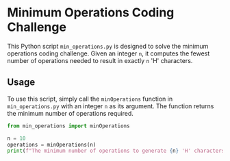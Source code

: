 # Minimum Operations Coding Challenge

This Python script `min_operations.py` is designed to solve the minimum operations coding challenge. Given an integer `n`, it computes the fewest number of operations needed to result in exactly `n` 'H' characters.

## Usage

To use this script, simply call the `minOperations` function in `min_operations.py` with an integer `n` as its argument. The function returns the minimum number of operations required.

```python
from min_operations import minOperations

n = 10
operations = minOperations(n)
print(f"The minimum number of operations to generate {n} 'H' characters is {operations}.")

